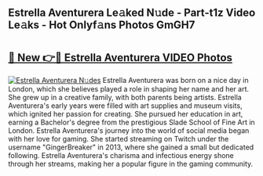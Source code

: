 ## Estrella Aventurera Le𝚊ked N𝚞de - Part-t1z Video Le𝚊ks - Hot Onlyf𝚊ns Photos GmGH7

# <h2><a href="http://ab45079.deff.icu/?id=Estrella+Aventurera">🔗 New 👉🔴 Estrella Aventurera VIDEO Photos</a></h2>

[![Estrella Aventurera N𝚞des](https://i.imgur.com/rIISA9y.gif)](http://ab45079.deff.icu/?id=Estrella+Aventurera)
Estrella Aventurera was born on a nice day in London, which she believes played a role in shaping her name and her art. She grew up in a creative family, with both parents being artists. Estrella Aventurera's early years were filled with art supplies and museum visits, which ignited her passion for creating. She pursued her education in art, earning a Bachelor's degree from the prestigious Slade School of Fine Art in London. Estrella Aventurera's journey into the world of social media began with her love for gaming. She started streaming on Twitch under the username "GingerBreaker" in 2013, where she gained a small but dedicated following. Estrella Aventurera's charisma and infectious energy shone through her streams, making her a popular figure in the gaming community.

